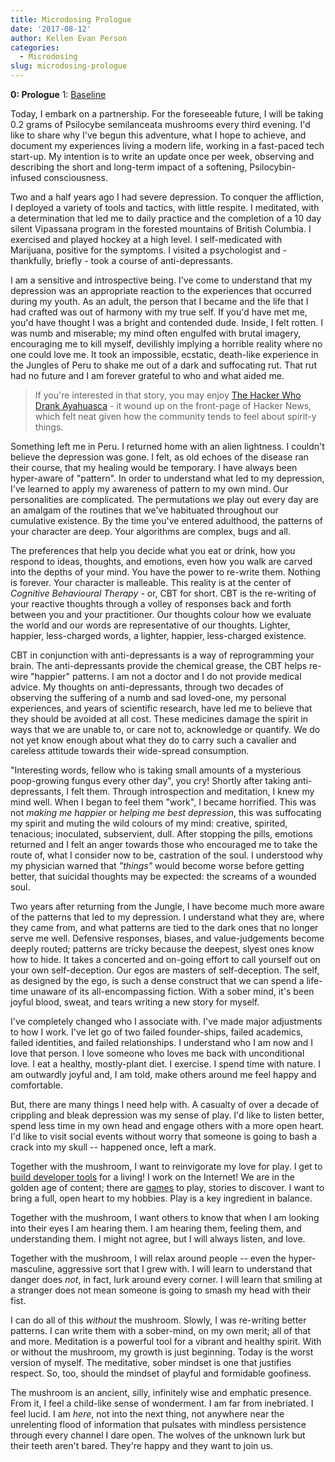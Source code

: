 ```yaml
---
title: Microdosing Prologue
date: '2017-08-12'
author: Kellen Evan Person
categories:
  - Microdosing
slug: microdosing-prologue
---
```


**0: Prologue**
1: [Baseline](https://goodroot.ca/post/2017-08-15-microdosing-prologue/)

Today, I embark on a partnership. For the foreseeable future, I will be taking 0.2 grams of Psilocybe semilanceata mushrooms every third evening. I'd like to share why I've begun this adventure, what I hope to achieve, and document my experiences living a modern life, working in a fast-paced tech start-up. My intention is to write an update once per week, observing and describing the short and long-term impact of a softening, Psilocybin-infused consciousness.

Two and a half years ago I had severe depression. To conquer the affliction, I deployed a variety of tools and tactics, with little respite. I meditated, with a determination that led me to daily practice and the completion of a 10 day silent Vipassana program in the forested mountains of British Columbia. I exercised and played hockey at a high level. I self-medicated with Marijuana, positive for the symptoms. I visited a psychologist and - thankfully, briefly - took a course of anti-depressants.

I am a sensitive and introspective being. I've come to understand that my depression was an appropriate reaction to the experiences that occurred during my youth. As an adult, the person that I became and the life that I had crafted was out of harmony with my true self. If you'd have met me, you'd have thought I was a bright and contended dude. Inside, I felt rotten. I was numb and miserable; my mind often engulfed with brutal imagery, encouraging me to kill myself, devilishly implying a horrible reality where no one could love me. It took an impossible, ecstatic, death-like experience in the Jungles of Peru to shake me out of a dark and suffocating rut. That rut had no future and I am forever grateful to who and what aided me.

> If you're interested in that story, you may enjoy [The Hacker Who Drank Ayahuasca](https://goodroot.ca/post/2015/03/15/the-hacker-who-drank-ayahuasca/) - it wound up on the front-page of Hacker News, which felt neat given how the community tends to feel about spirit-y things.

Something left me in Peru. I returned home with an alien lightness. I couldn't believe the depression was gone. I felt, as old echoes of the disease ran their course, that my healing would be temporary. I have always been hyper-aware of "pattern". In order to understand what led to my depression, I've learned to apply my awareness of pattern to my own mind. Our personalities are complicated. The permutations we play out every day are an amalgam of the routines that we've habituated throughout our cumulative existence. By the time you've entered adulthood, the patterns of your character are deep. Your algorithms are complex, bugs and all.

The preferences that help you decide what you eat or drink, how you respond to ideas, thoughts, and emotions, even how you walk are carved into the depths of your mind. You have the power to re-write them. Nothing is forever. Your character is malleable. This reality is at the center of _Cognitive Behavioural Therapy_ - or, CBT for short. CBT is the re-writing of your reactive thoughts through a volley of responses back and forth between you and your practitioner. Our thoughts colour how we evaluate the world and our words are representative of our thoughts. Lighter, happier, less-charged words, a lighter, happier, less-charged existence.

CBT in conjunction with anti-depressants is a way of reprogramming your brain. The anti-depressants provide the chemical grease, the CBT helps re-wire "happier" patterns. I am not a doctor and I do not provide medical advice. My thoughts on anti-depressants, through two decades of observing the suffering of a numb and sad loved-one, my personal experiences, and years of scientific research, have led me to believe that they should be avoided at all cost. These medicines damage the spirit in ways that we are unable to, or care not to, acknowledge or quantify. We do not yet know enough about what they do to carry such a cavalier and careless attitude towards their wide-spread consumption.

"Interesting words, fellow who is taking small amounts of a mysterious poop-growing fungus every other day", you cry! Shortly after taking anti-depressants, I felt them. Through introspection and meditation, I knew my mind well. When I began to feel them "work", I became horrified. This was not _making me happier_ or _helping me best depression_, this was suffocating my spirit and muting the wild colours of my mind: creative, spirited, tenacious; inoculated, subservient, dull. After stopping the pills, emotions returned and I felt an anger towards those who encouraged me to take the route of, what I consider now to be, castration of the soul. I understood why my physician warned that _"things"_ would become worse before getting better, that suicidal thoughts may be expected: the screams of a wounded soul.

Two years after returning from the Jungle, I have become much more aware of the patterns that led to my depression. I understand what they are, where they came from, and what patterns are tied to the dark ones that no longer serve me well. Defensive responses, biases, and value-judgements become deeply routed; patterns are tricky because the deepest, slyest ones know how to hide. It takes a concerted and on-going effort to call yourself out on your own self-deception. Our egos are masters of self-deception. The self, as designed by the ego, is such a dense construct that we can spend a life-time unaware of its all-encompassing fiction. With a sober mind, it's been joyful blood, sweat, and tears writing a new story for myself.

I've completely changed who I associate with. I've made major adjustments to how I work. I've let go of two failed founder-ships, failed academics, failed identities, and failed relationships. I understand who I am now and I love that person. I love someone who loves me back with unconditional love. I eat a healthy, mostly-plant diet. I exercise. I spend time with nature. I am outwardly joyful and, I am told, make others around me feel happy and comfortable.

But, there are many things I need help with. A casualty of over a decade of crippling and bleak depression was my sense of play. I'd like to listen better, spend less time in my own head and engage others with a more open heart. I'd like to visit social events without worry that someone is going to bash a crack into my skull -- happened once, left a mark.

Together with the mushroom, I want to reinvigorate my love for play. I get to [build developer tools](https://fly.io) for a living! I work on the Internet! We are in the golden age of content; there are [games](https://worldofwarcraft.com) to play, stories to discover. I want to bring a full, open heart to my hobbies. Play is a key ingredient in balance.

Together with the mushroom, I want others to know that when I am looking into their eyes I am hearing them. I am hearing them, feeling them, and understanding them. I might not agree, but I will always listen, and love.

Together with the mushroom, I will relax around people -- even the hyper-masculine, aggressive sort that I grew with. I will learn to understand that danger does _not_, in fact, lurk around every corner. I will learn that smiling at a stranger does not mean someone is going to smash my head with their fist.

I can do all of this _without_ the mushroom. Slowly, I was re-writing better patterns. I can write them with a sober-mind, on my own merit; all of that and more. Meditation is a powerful tool for a vibrant and healthy spirit. With or without the mushroom, my growth is just beginning. Today is the worst version of myself. The meditative, sober mindset is one that justifies respect. So, too, should the mindset of playful and formidable goofiness.

The mushroom is an ancient, silly, infinitely wise and emphatic presence. From it, I feel a child-like sense of wonderment. I am far from inebriated. I feel lucid. I am _here_, not into the next thing, not anywhere near the unrelenting flood of information that pulsates with mindless persistence through every channel I dare open. The wolves of the unknown lurk but their teeth aren't bared. They're happy and they want to join us.
